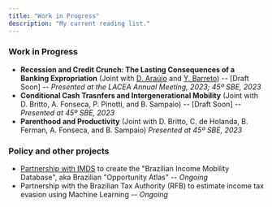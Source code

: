 ```yaml
---
title: "Work in Progress"
description: "My current reading list."
---
```


### Work in Progress

- **Recession and Credit Crunch: The Lasting Consequences of a Banking Expropriation**  (Joint with [D. Araújo](https://sites.google.com/view/danielmaraujo/research?authuser=0) and [Y. Barreto](https://sites.google.com/view/yuribcoliveira/research?authuser=0)) -- [Draft Soon] -- *Presented at the LACEA Annual Meeting, 2023; 45º SBE, 2023*
- **Conditional Cash Trasnfers and Intergenerational Mobility** (Joint with D. Britto, A. Fonseca, P. Pinotti, and B. Sampaio) -- [Draft Soon] -- *Presented at 45º SBE, 2023*
- **Parenthood and Productivity** (Joint with D. Britto, C. de Holanda, B. Ferman, A. Fonseca, and B. Sampaio) *Presented at 45º SBE, 2023*

### Policy and other projects

- [Partnership with IMDS](https://imdsbrasil.org/projeto/atlas-da-mobilidade-e-policy-papers-com-registros-administrativos-2/) to create the "Brazilian Income Mobility Database", aka Brazilian "Opportunity Atlas" -- *Ongoing*
- Partnership with the Brazilian Tax Authority (RFB) to estimate income tax evasion using Machine Learning -- *Ongoing*

